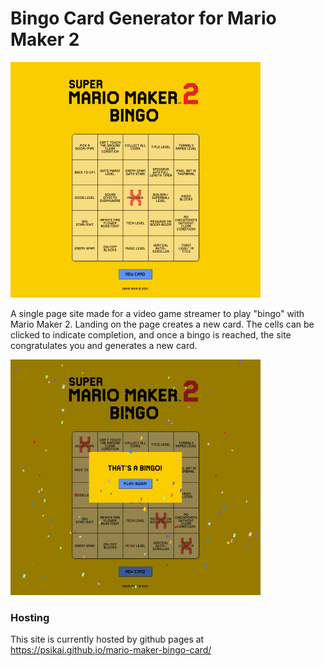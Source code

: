 # Bingo Card Generator for Mario Maker 2

![Screenshot](screenshots/main.png)

A single page site made for a video game streamer to play "bingo" with Mario Maker 2. Landing on the page creates a new card. The cells can be clicked to indicate completion, and once a bingo is reached, the site congratulates you and generates a new card.

![Screenshot](screenshots/win.png)

### Hosting

This site is currently hosted by github pages at https://psikai.github.io/mario-maker-bingo-card/
